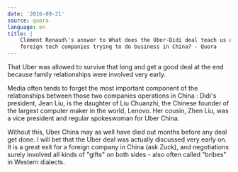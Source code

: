 ```yaml
---
date: '2016-09-21'
source: quora
language: en
title: |
    Clément Renaud\'s answer to What does the Uber-Didi deal teach us about
    foreign tech companies trying to do business in China? - Quora
---
```


That Uber was allowed to survive that long and get a good deal at the
end because family relationships were involved very early.

Media often tends to forget the most important component of the
relationships between those two companies operations in China : Didi's
president, Jean Liu, is the daughter of Liu Chuanzhi, the Chinese
founder of the largest computer maker in the world, Lenovo. Her cousin,
Zhen Liu, was a vice president and regular spokeswoman for Uber China.

Without this, Uber China may as well have died out months before any
deal get done. I will bet that the Uber deal was actually discussed very
early on. It is a great exit for a foreign company in China (ask Zuck),
and negotiations surely involved all kinds of "gifts" on both sides -
also often called "bribes" in Western dialects.
